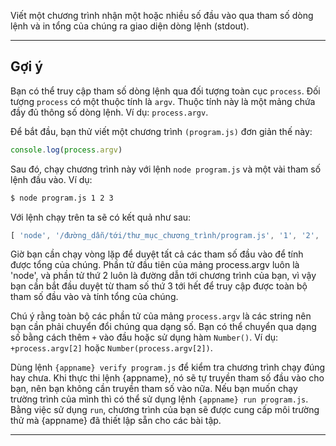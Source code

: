 Viết một chương trình nhận một hoặc nhiều số đầu vào qua tham số dòng lệnh và in tổng của chúng ra giao diện dòng lệnh (stdout).

----------------------------------------------------------------------
## Gợi ý

Bạn có thể truy cập tham số dòng lệnh qua đối tượng toàn cục `process`. Đối tượng `process` có một thuộc tính là `argv`. Thuộc tính này là một mảng chứa đầy đủ thông số dòng lệnh. Ví dụ: `process.argv`.

Để bắt đầu, bạn thử  viết một chương trình  `(program.js)` đơn giản thế này:

```js
console.log(process.argv)
```

Sau đó, chạy chương trình này với lệnh `node program.js` và một vài tham số lệnh đầu vào. Ví dụ:

```sh
$ node program.js 1 2 3
```

Với lệnh chạy trên ta sẽ có kết quả như sau:

```js
[ 'node', '/đường_dẫn/tới/thư_mục_chương_trình/program.js', '1', '2', '3' ]
```

Giờ bạn cần chạy vòng lặp để duyệt tất cả các tham số đầu vào để tính được tổng của chúng. Phần tử đầu tiên của mảng process.argv luôn là 'node', và phần tử thứ 2 luôn là đường dẫn tới chương trình của bạn, vì vậy bạn cần bắt đầu duyệt từ tham số thứ 3 tới hết để truy cập được toàn bộ tham số đầu vào và tính tổng của chúng.

Chú ý rằng toàn bộ các phần tử của mảng `process.argv` là các string nên bạn cần phải chuyển đổi chúng qua dạng số. Bạn có thể chuyển qua dạng số bằng cách thêm `+` vào đầu hoặc sử dụng hàm `Number()`. Ví dụ: `+process.argv[2]` hoặc `Number(process.argv[2])`.

Dùng lệnh `{appname} verify program.js` để kiểm tra chương trình chạy đúng hay chưa. Khi thực thi lệnh {appname}, nó sẽ tự truyền tham số đầu vào cho bạn, nên bạn không cần truyền tham số vào nữa. Nếu bạn muốn chạy trường trình của mình thì có thể sử dụng lệnh `{appname} run program.js`. Bằng việc sử dụng `run`, chương trình của bạn sẽ được cung cấp môi trường thử mà {appname} đã thiết lập sẵn cho các bài tập.

----------------------------------------------------------------------
